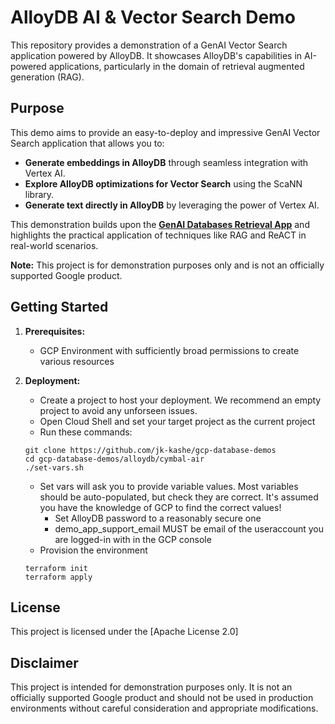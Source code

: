 # AlloyDB AI & Vector Search Demo

This repository provides a demonstration of a GenAI Vector Search application powered by AlloyDB. It showcases AlloyDB's capabilities in AI-powered applications, particularly in the domain of retrieval augmented generation (RAG).

## Purpose

This demo aims to provide an easy-to-deploy and impressive GenAI Vector Search application that allows you to:

* **Generate embeddings in AlloyDB** through seamless integration with Vertex AI.
* **Explore AlloyDB optimizations for Vector Search** using the ScaNN library.
* **Generate text directly in AlloyDB** by leveraging the power of Vertex AI.

This demonstration builds upon the **[GenAI Databases Retrieval App](https://github.com/GoogleCloudPlatform/genai-databases-retrieval-app/tree/main)** and highlights the practical application of techniques like RAG and ReACT in real-world scenarios.

**Note:** This project is for demonstration purposes only and is not an officially supported Google product.


## Getting Started

1. **Prerequisites:**
    * GCP Environment with sufficiently broad permissions to create various resources

2. **Deployment:**
    * Create a project to host your deployment. We recommend an empty project to avoid any unforseen issues.
    * Open Cloud Shell and set your target project as the current project
    * Run these commands:
    ```
    git clone https://github.com/jk-kashe/gcp-database-demos
    cd gcp-database-demos/alloydb/cymbal-air
    ./set-vars.sh
    ```
    * Set vars will ask you to provide variable values. Most variables should be auto-populated, but check they are correct. It's assumed you have the knowledge of GCP to find the correct values!
      * Set AlloyDB password to a reasonably secure one
      * demo_app_support_email MUST be email of the useraccount you are logged-in with in the GCP console
    * Provision the environment
    ```
    terraform init
    terraform apply
    ```


## License

This project is licensed under the [Apache License 2.0] 

## Disclaimer

This project is intended for demonstration purposes only. It is not an officially supported Google product and should not be used in production environments without careful consideration and appropriate modifications.